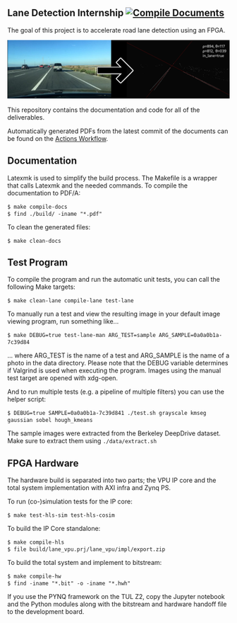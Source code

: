 ## Lane Detection Internship [![Compile Documents](https://github.com/hypothermic/lane-detection/actions/workflows/compile-documents.yml/badge.svg?branch=master&event=push)](https://github.com/hypothermic/lane-detection/actions/workflows/compile-documents.yml)

The goal of this project is to accelerate road lane detection using an FPGA.

![Preview picture](./data/preview.png)

This repository contains the documentation and code for all of the deliverables.

Automatically generated PDFs from the latest commit of the documents can be found on the [Actions Workflow](https://github.com/hypothermic/lane-detection/actions/workflows/compile-documents.yml).

## Documentation

Latexmk is used to simplify the build process.
The Makefile is a wrapper that calls Latexmk and the needed commands.
To compile the documentation to PDF/A: 

```shell
$ make compile-docs
$ find ./build/ -iname "*.pdf"
```

To clean the generated files:

```shell
$ make clean-docs
```

## Test Program

To compile the program and run the automatic unit tests,
you can call the following Make targets:

```shell
$ make clean-lane compile-lane test-lane
```

To manually run a test and view the resulting image in your
default image viewing program, run something like...

```shell
$ make DEBUG=true test-lane-man ARG_TEST=sample ARG_SAMPLE=0a0a0b1a-7c39d84
```

... where ARG\_TEST is the name of a test
and ARG\_SAMPLE is the name of a photo in the data directory.
Please note that the DEBUG variable determines if Valgrind is
used when executing the program.
Images using the manual test target are opened with xdg-open.

And to run multiple tests (e.g. a pipeline of multiple filters)
you can use the helper script:

```shell
$ DEBUG=true SAMPLE=0a0a0b1a-7c39d841 ./test.sh grayscale kmseg gaussian sobel hough_kmeans
```

The sample images were extracted from the Berkeley DeepDrive
dataset. Make sure to extract them using `./data/extract.sh`

## FPGA Hardware

The hardware build is separated into two parts; the VPU IP core
and the total system implementation with AXI infra and Zynq PS.

To run (co-)simulation tests for the IP core:

```shell
$ make test-hls-sim test-hls-cosim
```

To build the IP Core standalone:

```shell
$ make compile-hls
$ file build/lane_vpu.prj/lane_vpu/impl/export.zip
```

To build the total system and implement to bitstream:

```shell
$ make compile-hw
$ find -iname "*.bit" -o -iname "*.hwh"
```

If you use the PYNQ framework on the TUL Z2, copy the Jupyter
notebook and the Python modules along with the bitstream and
hardware handoff file to the development board.

